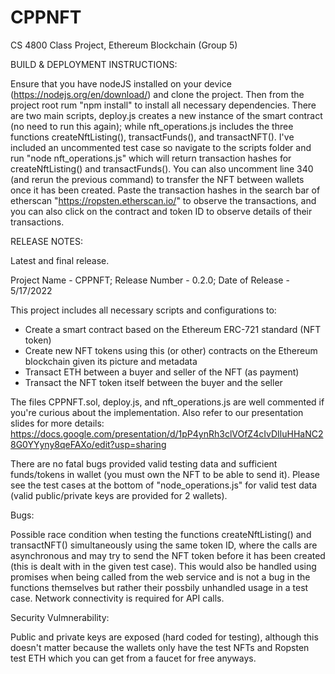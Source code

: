 # CPPNFT
CS 4800 Class Project, Ethereum Blockchain (Group 5)

BUILD & DEPLOYMENT INSTRUCTIONS:

Ensure that you have nodeJS installed on your device (https://nodejs.org/en/download/) and clone the project. Then from the project root rum "npm install" to install all necessary dependencies. There are two main scripts, deploy.js creates a new instance of the smart contract (no need to run this again); while nft_operations.js includes the three functions createNftListing(), transactFunds(), and transactNFT(). I've included an uncommented test case so navigate to the scripts folder and run "node nft_operations.js" which will return transaction hashes for createNftListing() and transactFunds(). You can also uncomment line 340 (and rerun the previous command) to transfer the NFT between wallets once it has been created. Paste the transaction hashes in the search bar of etherscan "https://ropsten.etherscan.io/" to observe the transactions, and you can also click on the contract and token ID to observe details of their transactions.

RELEASE NOTES:

Latest and final release.

Project Name - CPPNFT;
Release Number - 0.2.0;
Date of Release - 5/17/2022

This project includes all necessary scripts and configurations to:

- Create a smart contract based on the Ethereum ERC-721 standard (NFT token)
- Create new NFT tokens using this (or other) contracts on the Ethereum blockchain given its picture and metadata
- Transact ETH between a buyer and seller of the NFT (as payment)
- Transact the NFT token itself between the buyer and the seller 
 
The files CPPNFT.sol, deploy.js, and nft_operations.js are well commented if you're curious about the implementation. Also refer to our presentation slides for more details: https://docs.google.com/presentation/d/1pP4ynRh3clVOfZ4cIvDIluHHaNC28G0YYyny8qeFAXo/edit?usp=sharing

There are no fatal bugs provided valid testing data and sufficient funds/tokens in wallet (you must own the NFT to be able to send it). Please see the test cases at the bottom of "node_operations.js" for valid test data (valid public/private keys are provided for 2 wallets).

Bugs:

Possible race condition when testing the functions createNftListing() and transactNFT() simultaneously using the same token ID, where the calls are asynchronous and may try to send the NFT token before it has been created (this is dealt with in the given test case). This would also be handled using promises when being called from the web service and is not a bug in the functions themselves but rather their possbily unhandled usage in a test case. Network connectivity is required for API calls.

Security Vulmnerability:

Public and private keys are exposed (hard coded for testing), although this doesn't matter because the wallets only have the test NFTs and Ropsten test ETH which you can get from a faucet for free anyways.
